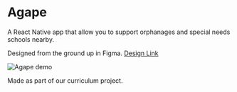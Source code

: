 # Agape

A React Native app that allow you to support orphanages and special needs schools nearby.

Designed from the ground up in Figma. [Design Link](https://www.figma.com/file/2Zk3wgLbX8zkKSjwoDAPYd/Agape-App?type=design&node-id=0%3A1&mode=design&t=eyq2Kfu4jDEqGypw-1)

![Agape demo](https://i.ibb.co/hW4dsc4/agape-222px.gif)

Made as part of our curriculum project.

